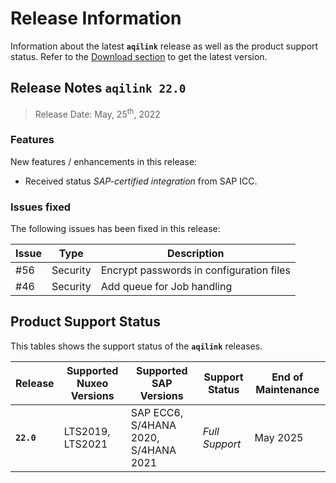 # Release Information
Information about the latest **`aqilink`** release as well as the product support status. Refer to the [Download section](/installation/app-download.md) to get the latest version.

## Release Notes `aqilink 22.0`

> Release Date: May, 25<sup>th</sup>, 2022

### Features
New features / enhancements in this release:
* Received status *SAP-certified integration* from SAP ICC.

### Issues fixed
The following issues has been fixed in this release:

| Issue      | Type | Description |
| ----------- | ----------- |----------- |
| #56 | Security | Encrypt passwords in configuration files |
| #46 | Security | Add queue for Job handling |


## Product Support Status

This tables shows the support status of the **`aqilink`** releases.

| Release      | Supported Nuxeo Versions | Supported SAP Versions | Support Status | End of Maintenance |
| ----------- | ----------- |----------- |----------- |----------- |
| **`22.0`** | LTS2019, LTS2021 | SAP ECC6, S/4HANA 2020, S/4HANA 2021 | _Full Support_ | May 2025 |
